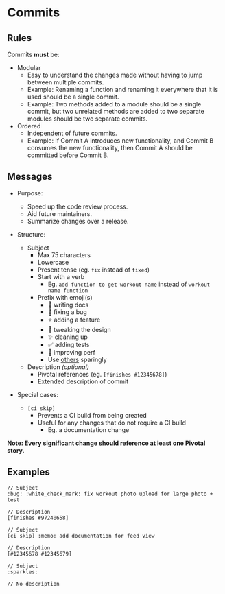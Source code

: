 # Commits

## Rules

Commits **must** be:
 
* Modular
	* Easy to understand the changes made without having to jump between multiple commits.
	* Example: Renaming a function and renaming it everywhere that it is used should be a single commit.
	* Example: Two methods added to a module should be a single commit, but two unrelated methods are added to two separate modules should be two separate commits.
* Ordered
	* Independent of future commits.
	* Example: If Commit A introduces new functionality, and Commit B consumes the new functionality, then Commit A should be committed before Commit B.


## Messages

* Purpose:
	* Speed up the code review process.
	* Aid future maintainers.
	* Summarize changes over a release.

* Structure:
	* Subject
		* Max 75 characters
		* Lowercase
		* Present tense (eg. `fix` instead of `fixed`)
		* Start with a verb
		  * Eg. `add function to get workout name` instead of `workout name function`
		* Prefix with emoji(s)
			* :memo: writing docs
			* :bug: fixing a bug
			* :star: adding a feature
			* :art: tweaking the design
			* :sparkles: cleaning up
			* :white_check_mark: adding tests
			* :racehorse: improving perf
			* Use [others](http://www.emoji-cheat-sheet.com) sparingly
	* Description *(optional)*
		* Pivotal references (eg. `[finishes #12345678]`)
		* Extended description of commit

* Special cases:
	* `[ci skip]`
	  * Prevents a CI build from being created
	  * Useful for any changes that do not require a CI build
	  	* Eg. a documentation change

**Note: Every significant change should reference at least one Pivotal story.**

## Examples

```
// Subject
:bug: :white_check_mark: fix workout photo upload for large photo + test

// Description
[finishes #97240658]
````

```
// Subject
[ci skip] :memo: add documentation for feed view

// Description
[#12345678 #12345679]
```

```
// Subject
:sparkles:

// No description
```
